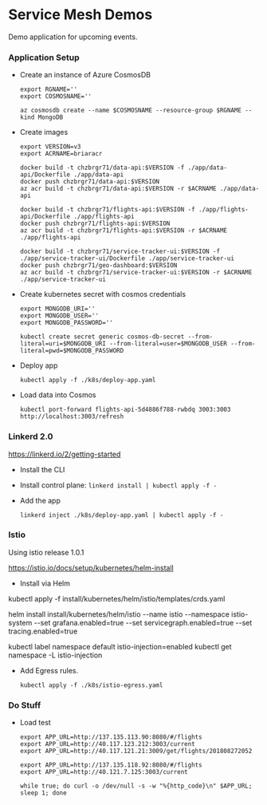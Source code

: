 # Service Mesh Demos

Demo application for upcoming events.


### Application Setup

* Create an instance of Azure CosmosDB
    ```
    export RGNAME=''
    export COSMOSNAME=''

    az cosmosdb create --name $COSMOSNAME --resource-group $RGNAME --kind MongoDB
    ```

* Create images
    ```
    export VERSION=v3
    export ACRNAME=briaracr

    docker build -t chzbrgr71/data-api:$VERSION -f ./app/data-api/Dockerfile ./app/data-api
    docker push chzbrgr71/data-api:$VERSION
    az acr build -t chzbrgr71/data-api:$VERSION -r $ACRNAME ./app/data-api
    
    docker build -t chzbrgr71/flights-api:$VERSION -f ./app/flights-api/Dockerfile ./app/flights-api
    docker push chzbrgr71/flights-api:$VERSION
    az acr build -t chzbrgr71/flights-api:$VERSION -r $ACRNAME ./app/flights-api

    docker build -t chzbrgr71/service-tracker-ui:$VERSION -f ./app/service-tracker-ui/Dockerfile ./app/service-tracker-ui
    docker push chzbrgr71/geo-dashboard:$VERSION
    az acr build -t chzbrgr71/service-tracker-ui:$VERSION -r $ACRNAME ./app/service-tracker-ui
    ```

* Create kubernetes secret with cosmos credentials
    ```
    export MONGODB_URI=''
    export MONGODB_USER=''
    export MONGODB_PASSWORD=''

    kubectl create secret generic cosmos-db-secret --from-literal=uri=$MONGODB_URI --from-literal=user=$MONGODB_USER --from-literal=pwd=$MONGODB_PASSWORD
    ```

* Deploy app
    ```
    kubectl apply -f ./k8s/deploy-app.yaml
    ```

* Load data into Cosmos
    ```
    kubectl port-forward flights-api-5d4886f788-rwbdq 3003:3003
    http://localhost:3003/refresh
    ```

### Linkerd 2.0

https://linkerd.io/2/getting-started 

* Install the CLI

* Install control plane: ```linkerd install | kubectl apply -f -```

* Add the app
    ```
    linkerd inject ./k8s/deploy-app.yaml | kubectl apply -f -
    ```

### Istio

Using istio release 1.0.1

https://istio.io/docs/setup/kubernetes/helm-install

* Install via Helm

kubectl apply -f install/kubernetes/helm/istio/templates/crds.yaml

helm install install/kubernetes/helm/istio --name istio --namespace istio-system --set grafana.enabled=true --set servicegraph.enabled=true --set tracing.enabled=true

kubectl label namespace default istio-injection=enabled
kubectl get namespace -L istio-injection

* Add Egress rules. 
    ```
    kubectl apply -f ./k8s/istio-egress.yaml
    ```


### Do Stuff

* Load test
    ```
    export APP_URL=http://137.135.113.90:8080/#/flights
    export APP_URL=http://40.117.123.212:3003/current
    export APP_URL=http://40.117.121.21:3009/get/flights/201808272052
    
    export APP_URL=http://137.135.118.92:8080/#/flights
    export APP_URL=http://40.121.7.125:3003/current

    while true; do curl -o /dev/null -s -w "%{http_code}\n" $APP_URL; sleep 1; done
    ```